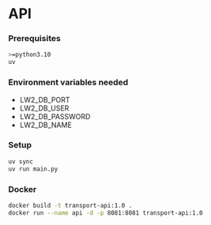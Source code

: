 # API

### Prerequisites
```bash
>=python3.10
uv
```

### Environment variables needed 
* LW2_DB_PORT
* LW2_DB_USER
* LW2_DB_PASSWORD
* LW2_DB_NAME

### Setup
```bash
uv sync
uv run main.py
```

### Docker
```bash
docker build -t transport-api:1.0 .
docker run --name api -d -p 8081:8081 transport-api:1.0
```
